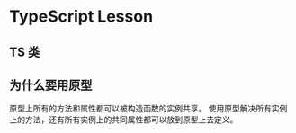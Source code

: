 # TypeScript Lesson

## TS 类

## 为什么要用原型

原型上所有的方法和属性都可以被构造函数的实例共享。
使用原型解决所有实例上的方法，还有所有实例上的共同属性都可以放到原型上去定义。
